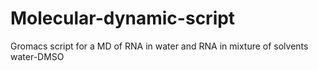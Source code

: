 # Molecular-dynamic-script
Gromacs script for a MD of RNA in water and RNA in mixture of solvents water-DMSO
